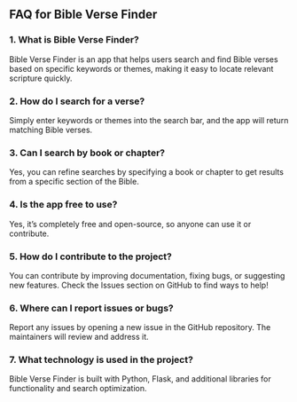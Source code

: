 ## FAQ for Bible Verse Finder

### 1. What is Bible Verse Finder?
Bible Verse Finder is an app that helps users search and find Bible verses based on specific keywords or themes, making it easy to locate relevant scripture quickly.

### 2. How do I search for a verse?
Simply enter keywords or themes into the search bar, and the app will return matching Bible verses.

### 3. Can I search by book or chapter?
Yes, you can refine searches by specifying a book or chapter to get results from a specific section of the Bible.

### 4. Is the app free to use?
Yes, it’s completely free and open-source, so anyone can use it or contribute.

### 5. How do I contribute to the project?
You can contribute by improving documentation, fixing bugs, or suggesting new features. Check the Issues section on GitHub to find ways to help!

### 6. Where can I report issues or bugs?
Report any issues by opening a new issue in the GitHub repository. The maintainers will review and address it.

### 7. What technology is used in the project?
Bible Verse Finder is built with Python, Flask, and additional libraries for functionality and search optimization.

